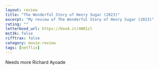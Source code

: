 ```yaml
---
layout: review
title: "The Wonderful Story of Henry Sugar (2023)"
excerpt: "My review of The Wonderful Story of Henry Sugar (2023)"
rating: ""
letterboxd_url: https://boxd.it/4W01zl
mst3k: false
rifftrax: false
category: movie-review
tags: [netflix]
---
```


Needs more Richard Ayoade
